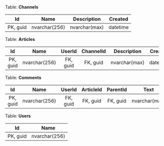 Table: **Channels**

|Id       |Name         |Description  |Created |
|:-------:|:-----------:|:-----------:|:------:|
|PK, guid |nvarchar(256)|nvarchar(max)|datetime|

Table: **Articles**

|Id       |Name         |UserId  |ChannelId|Description  |Created |
|:-------:|:-----------:|:------:|:-------:|:-----------:|:------:|
|PK, guid |nvarchar(256)|FK, guid|FK, guid |nvarchar(max)|datetime|

Table: **Comments**

|Id       |Name         |UserId  |ArticleId|ParentId|Text         |Created |
|:-------:|:-----------:|:------:|:-------:|:------:|:-----------:|-------:|
|PK, guid |nvarchar(256)|FK, guid|FK, guid |FK, guid|nvarchar(max)|datetime|

Table: **Users**

|Id       |Name         |
|:-------:|:-----------:|
|PK, guid |nvarchar(256)|